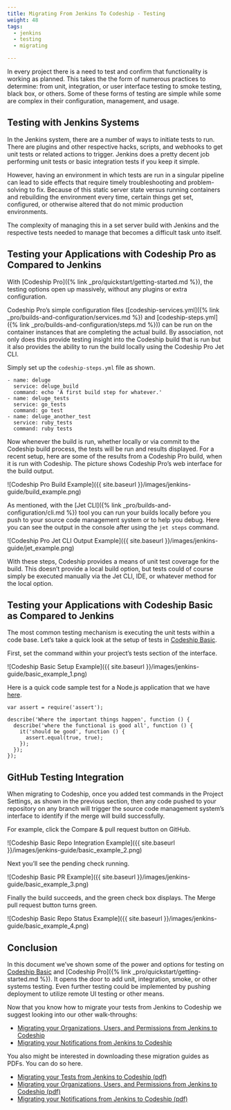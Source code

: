```yaml
---
title: Migrating From Jenkins To Codeship - Testing
weight: 48
tags:
  - jenkins
  - testing
  - migrating

---
```

In every project there is a need to test and confirm that functionality is working as planned. This takes the the form of numerous practices to determine: from unit, integration, or user interface testing to smoke testing, black box, or others. Some of these forms of testing are simple while some are complex in their configuration, management, and usage.

## Testing with Jenkins Systems

In the Jenkins system, there are a number of ways to initiate tests to run. There are plugins and other respective hacks, scripts, and webhooks to get unit tests or related actions to trigger. Jenkins does a pretty decent job performing unit tests or basic integration tests if you keep it simple.

However, having an environment in which tests are run in a singular pipeline can lead to side effects that require timely troubleshooting and problem-solving to fix. Because of this static server state versus running containers and rebuilding the environment every time, certain things get set, configured, or otherwise altered that do not mimic production environments.

The complexity of managing this in a set server build with Jenkins and the respective tests needed to manage that becomes a difficult task unto itself.

## Testing your Applications with Codeship Pro as Compared to Jenkins

With [Codeship Pro]({% link _pro/quickstart/getting-started.md %}), the testing options open up massively, without any plugins or extra configuration.

Codeship Pro’s simple configuration files ([codeship-services.yml]({% link _pro/builds-and-configuration/services.md %}) and [codeship-steps.yml]({% link _pro/builds-and-configuration/steps.md %})) can be run on the container instances that are completing the actual build. By association, not only does this provide testing insight into the Codeship build that is run but it also provides the ability to run the build locally using the Codeship Pro Jet CLI.

Simply set up the `codeship-steps.yml` file as shown.

```
- name: deluge
  service: deluge_build
  command: echo 'A first build step for whatever.'
- name: deluge_tests
  service: go_tests
  command: go test
- name: deluge_another_test
  service: ruby_tests
  command: ruby tests
```

Now whenever the build is run, whether locally or via commit to the Codeship build process, the tests will be run and results displayed. For a recent setup, here are some of the results from a Codeship Pro build, when it is run with Codeship. The picture shows Codeship Pro’s web interface for the build output.

![Codeship Pro Build Example]({{ site.baseurl }}/images/jenkins-guide/build_example.png)

As mentioned, with the [Jet CLI]({% link _pro/builds-and-configuration/cli.md %}) tool you can run your builds locally before you push to your source code management system or to help you debug. Here you can see the output in the console after using the `jet steps` command.

![Codeship Pro Jet CLI Output Example]({{ site.baseurl }}/images/jenkins-guide/jet_example.png)

With these steps, Codeship provides a means of unit test coverage for the build. This doesn’t provide a local build option, but tests could of course simply be executed manually via the Jet CLI, IDE, or whatever method for the local option.

## Testing your Applications with Codeship Basic as Compared to Jenkins

The most common testing mechanism is executing the unit tests within a code base. Let’s take a quick look at the setup of tests in [Codeship Basic](https://codeship.com/features/basic).

First, set the command within your project’s tests section of the interface.

![Codeship Basic Setup Example]({{ site.baseurl }}/images/jenkins-guide/basic_example_1.png)

Here is a quick code sample test for a Node.js application that we have [here](https://github.com/Adron/multi-cloud).

```
var assert = require('assert');

describe('Where the important things happen', function () {
  describe('where the functional is good all', function () {
    it('should be good', function () {
      assert.equal(true, true);
    });
  });
});
```

## GitHub Testing Integration

When migrating to Codeship, once you added test commands in the Project Settings, as shown in the previous section, then any code pushed to your repository on any branch will trigger the source code management system’s interface to identify if the merge will build successfully.

For example, click the Compare & pull request button on GitHub.

![Codeship Basic Repo Integration Example]({{ site.baseurl }}/images/jenkins-guide/basic_example_2.png)

Next you’ll see the pending check running.

![Codeship Basic PR Example]({{ site.baseurl }}/images/jenkins-guide/basic_example_3.png)

Finally the build succeeds, and the green check box displays. The Merge pull request button turns green.

![Codeship Basic Repo Status Example]({{ site.baseurl }}/images/jenkins-guide/basic_example_4.png)

## Conclusion

In this document we’ve shown some of the power and options for testing on [Codeship Basic](https://codeship.com/features/basic) and [Codeship Pro]({% link _pro/quickstart/getting-started.md %}). It opens the door to add unit, integration, smoke, or other systems testing. Even further testing could be implemented by pushing deployment to utilize remote UI testing or other means.

Now that you know how to migrate your tests from Jenkins to Codeship we suggest looking into our other walk-throughs:

- [Migrating your Organizations, Users, and Permissions from Jenkins to Codeship](https://documentation.codeship.com/general/account/guides/migrating-from-jenkins-organizations/)
- [Migrating your Notifications from Jenkins to Codeship](https://documentation.codeship.com/general/account/guides/migrating-from-jenkins-notifications/)

You also might be interested in downloading these migration guides as PDFs. You can do so here.

- [Migrating your Tests from Jenkins to Codeship (pdf)](https://resources.codeship.com/hubfs/Codeship_Migrating_from_Jenkins_to_Codeship-Testing.pdf)
- [Migrating your Organizations, Users, and Permissions from Jenkins to Codeship (pdf)](https://resources.codeship.com/hubfs/Codeship_Migrating_from_Jenkins_to_Codeship-Organizations_Roles_and_Users.pdf)
- [Migrating your Notifications from Jenkins to Codeship (pdf)](https://resources.codeship.com/hubfs/Codeship_Migrating_from_Jenkins_to_Codeship-Testing.pdf)
